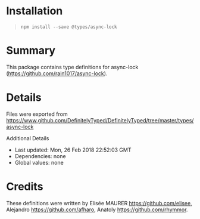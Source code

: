 # Installation
> `npm install --save @types/async-lock`

# Summary
This package contains type definitions for async-lock (https://github.com/rain1017/async-lock).

# Details
Files were exported from https://www.github.com/DefinitelyTyped/DefinitelyTyped/tree/master/types/async-lock

Additional Details
 * Last updated: Mon, 26 Feb 2018 22:52:03 GMT
 * Dependencies: none
 * Global values: none

# Credits
These definitions were written by Elisée MAURER <https://github.com/elisee>, Alejandro <https://github.com/afharo>, Anatoly <https://github.com/rhymmor>.

